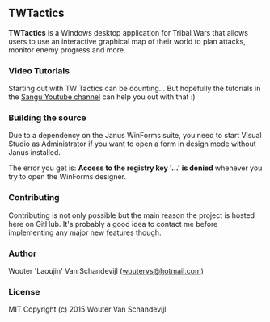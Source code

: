 ## TWTactics ##

**TWTactics** is a Windows desktop application for Tribal Wars that allows users to use an interactive graphical map of their world to plan attacks, monitor enemy progress and more.

### Video Tutorials ###
Starting out with TW Tactics can be dounting... But hopefully the tutorials in the [Sangu Youtube channel](https://www.youtube.com/channel/UCZhtzaXAvHm46Gda4umXGMA) can help you out with that :)

### Building the source ###
Due to a dependency on the Janus WinForms suite, you need to start Visual Studio as Administrator if you want to open a form in design mode without Janus installed. 

The error you get is: **Access to the registry key '...' is denied** whenever you try to open the WinForms designer.

### Contributing ###

Contributing is not only possible but the main reason the project is hosted here on GitHub. It's probably a good idea to contact me before implementing any major new features though.  

### Author ###

Wouter 'Laoujin' Van Schandevijl (woutervs@hotmail.com)

### License ###

MIT Copyright (c) 2015 Wouter Van Schandevijl